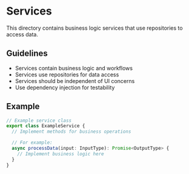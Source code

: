 # Services

This directory contains business logic services that use repositories to access data.

## Guidelines

- Services contain business logic and workflows
- Services use repositories for data access
- Services should be independent of UI concerns
- Use dependency injection for testability

## Example

```typescript
// Example service class
export class ExampleService {
  // Implement methods for business operations

  // For example:
  async processData(input: InputType): Promise<OutputType> {
    // Implement business logic here
  }
}
```
